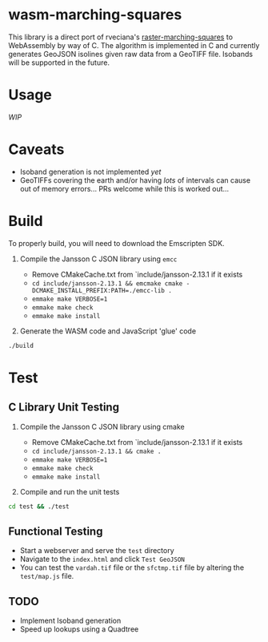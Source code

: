 # wasm-marching-squares
This library is a direct port of rveciana's [raster-marching-squares](https://github.com/rveciana/raster-marching-squares) to WebAssembly by way of C.
The algorithm is implemented in C and currently generates GeoJSON isolines given raw data from a GeoTIFF file. Isobands will be supported in the future.

# Usage

*WIP*

# Caveats
- Isoband generation is not implemented *yet*
- GeoTIFFs covering the earth and/or having *lots* of intervals can cause out of memory errors... PRs welcome while this is worked out...


# Build
To properly build, you will need to download the Emscripten SDK.

1. Compile the Jansson C JSON library using `emcc`
    - Remove CMakeCache.txt from `include/jansson-2.13.1 if it exists
    - `cd include/jansson-2.13.1 && emcmake cmake -DCMAKE_INSTALL_PREFIX:PATH=./emcc-lib .`
    - `emmake make VERBOSE=1`
    - `emmake make check`
    - `emmake make install`

2. Generate the WASM code and JavaScript 'glue' code
```bash
./build
```

# Test

## C Library Unit Testing
1. Compile the Jansson C JSON library using cmake
    - Remove CMakeCache.txt from `include/jansson-2.13.1 if it exists
    - `cd include/jansson-2.13.1 && cmake .`
    - `emmake make VERBOSE=1`
    - `emmake make check`
    - `emmake make install`

2. Compile and run the unit tests
```bash
cd test && ./test
```

## Functional Testing

- Start a webserver and serve the `test` directory
- Navigate to the `index.html` and click `Test GeoJSON`
- You can test the `vardah.tif` file or the `sfctmp.tif` file by altering the `test/map.js` file.

## TODO
- Implement Isoband generation
- Speed up lookups using a Quadtree